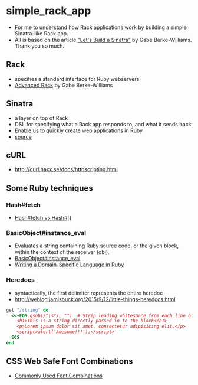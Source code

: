 # simple_rack_app

- For me to understand how Rack applications work by building a simple Sinatra-like Rack app.
- All is based on the article ["Let's Build a Sinatra"](https://robots.thoughtbot.com/lets-build-a-sinatra) by Gabe Berke-Williams. Thank you so much.

## Rack
- specifies a standard interface for Ruby webservers
- [Advanced Rack](http://gabebw.com/blog/2015/08/10/advanced-rack) by Gabe Berke-Williams

## Sinatra
- a layer on top of Rack
- DSL for specifying what a Rack app responds to, and what it sends back
- Enable us to quickly create web applications in Ruby 
- [source](https://github.com/sinatra/sinatra/blob/master/lib/sinatra/base.rb)

## cURL
- http://curl.haxx.se/docs/httpscripting.html

## Some Ruby techniques
### Hash#fetch
- [Hash#fetch vs.Hash#[]](http://stackoverflow.com/questions/16569409/fetch-vs-when-working-with-hashes)

### BasicObject#instance_eval
- Evaluates a string containing Ruby source code, or the given block, within the context of the receiver (obj). 
- [BasicObject#instance_eval](http://ruby-doc.org/core-2.2.0/BasicObject.html#method-i-instance_eval)
- [Writing a Domain-Specific Language in Ruby](https://robots.thoughtbot.com/writing-a-domain-specific-language-in-ruby)

### Heredocs
- syntactically, the first delimiter represents the entire heredoc
- http://weblog.jamisbuck.org/2015/9/12/little-things-heredocs.html

```ruby
get "/string" do
  <<-EOS.gsub(/^\s*/, "")  # Strip leading whitespace from each line of the string
    <h1>This is a string directly passed in to the block</h1>
    <p>Lorem ipsum dolor sit amet, consectetur adipisicing elit.</p>
    <script>alert('Awesome!!!');</script>
  EOS
end
```

## CSS Web Safe Font Combinations
- [Commonly Used Font Combinations](http://www.w3schools.com/cssref/css_websafe_fonts.asp)

